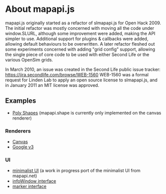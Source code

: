 # About mapapi.js

mapapi.js originally started as a refactor of slmapapi.js for Open Hack 2009.
The initial refactor was mostly concerned with moving all the code under window.SLURL, although some improvement were added, making the API simpler to use. Additional support for plugins & callbacks were added, allowing default behaviours to be overwritten.
A later refactor fleshed out some experiments concerned with adding "grid config" support, allowing the single piece of core code to be used with either Second Life or the various OpenSim grids.

In March 2010, an issue was created in the Second Life public issue tracker: https://jira.secondlife.com/browse/WEB-1560
WEB-1560 was a formal request for Linden Lab to apply an open source license to slmapapi.js, and in January 2011 an MIT license was approved.

## Examples
* [Poly Shapes](http://signpostmarv.github.com/mapapi.js/examples/shape.html) (mapapi.shape is currently only implemented on the canvas renderer)

### Renderers
* [Canvas](http://signpostmarv.github.com/mapapi.js/examples/renderer-canvas.html)
* [Google v3](http://signpostmarv.github.com/mapapi.js/examples/renderer-google-v3.html)

### UI
* [minimalist UI](http://signpostmarv.github.com/mapapi.js/examples/ui.minimalist.html) (a work in progress port of the minimalist UI from mapapi.net)
* [infoWindow interface](http://signpostmarv.github.com/mapapi.js/examples/infoWindow.html)
* [marker interface](http://signpostmarv.github.com/mapapi.js/examples/marker.html)
